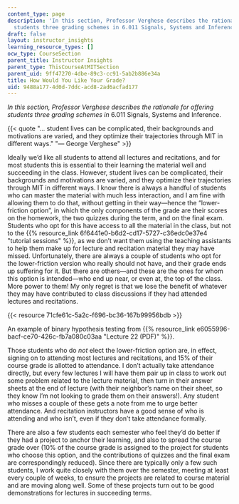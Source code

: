 ```yaml
---
content_type: page
description: 'In this section, Professor Verghese describes the rationale for offering
  students three grading schemes in 6.011 Signals, Systems and Inference.  '
draft: false
layout: instructor_insights
learning_resource_types: []
ocw_type: CourseSection
parent_title: Instructor Insights
parent_type: ThisCourseAtMITSection
parent_uid: 9ff47270-4dbe-89c3-cc91-5ab2b886e34a
title: How Would You Like Your Grade?
uid: 9488a177-4d0d-7ddc-acd8-2ad6acfad177
---
```

_In this section, Professor Verghese describes the rationale for offering students three grading schemes in_ 6.011 Signals, Systems and Inference.

{{< quote "… student lives can be complicated, their backgrounds and motivations are varied, and they optimize their trajectories through MIT in different ways." "— George Verghese" >}}

Ideally we’d like all students to attend all lectures and recitations, and for most students this is essential to their learning the material well and succeeding in the class. However, student lives can be complicated, their backgrounds and motivations are varied, and they optimize their trajectories through MIT in different ways. I know there is always a handful of students who can master the material with much less interaction, and I am fine with allowing them to do that, without getting in their way—hence the “lower-friction option”, in which the only components of the grade are their scores on the homework, the two quizzes during the term, and on the final exam. Students who opt for this have access to all the material in the class, but not to the {{% resource_link 6f6441e0-b6d2-cd17-5727-c36edc0e37e4 "tutorial sessions" %}}, as we don’t want them using the teaching assistants to help them make up for lecture and recitation material they may have missed. Unfortunately, there are always a couple of students who opt for the lower-friction version who really should not have, and their grade ends up suffering for it. But there are others—and these are the ones for whom this option is intended—who end up near, or even at, the top of the class. More power to them! My only regret is that we lose the benefit of whatever they may have contributed to class discussions if they had attended lectures and recitations.

{{< resource 71cfe61c-5a2c-f696-bc36-167b99956bdb >}}

An example of binary hypothesis testing from {{% resource_link e6055996-bacf-ce70-426c-fb7a080c03aa "Lecture 22 (PDF)" %}}.

Those students who do _not_ elect the lower-friction option are, in effect, signing on to attending most lectures and recitations, and 15% of their course grade is allotted to attendance. I don’t actually take attendance directly, but every few lectures I will have them pair up in class to work out some problem related to the lecture material, then turn in their answer sheets at the end of lecture (with their neighbor’s name on their sheet, so they know I’m not looking to grade them on their answers!). Any student who misses a couple of these gets a note from me to urge better attendance. And recitation instructors have a good sense of who is attending and who isn’t, even if they don’t take attendance formally.

There are also a few students each semester who feel they’d do better if they had a project to anchor their learning, and also to spread the course grade over (10% of the course grade is assigned to the project for students who choose this option, and the contributions of quizzes and the final exam are correspondingly reduced). Since there are typically only a few such students, I work quite closely with them over the semester, meeting at least every couple of weeks, to ensure the projects are related to course material and are moving along well. Some of these projects turn out to be good demonstrations for lectures in succeeding terms.